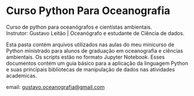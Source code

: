 # Curso Python Para Oceanografia

Curso de python para oceanógrafos e cientístas ambientais.<br>
Instrutor: Gustavo Leitão | Oceanógrafo e estudante de Ciência de dados.

Esta pasta contém arquivos utilizados nas aulas do meu minicurso de Python ministrado para alunos de graduação em oceanografia e ciências ambientais. Os scripts estão no formato Jupyter Notebook. Esses documentos contém um guia básico para a aplicação da linguagem Python e suas principais bibliotecas de manipulação de dados nas atividades academicas.


email: gustavo.oceanografia@gmail.com
